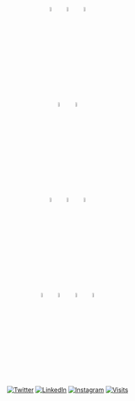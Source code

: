 
<!--
### Hi! 👋
[![Top Langs](https://github-readme-stats.vercel.app/api/top-langs/?username=djgupta&layout=compact&count_private=true)](https://github.com/djgupta)
![djgupta github stats](https://github-readme-stats.vercel.app/api?username=djgupta&show_icons=true&hide_border=true&count_private=true)
-->

<p align="center">
	<img width="5%" style="padding:5px" src="https://img.icons8.com/color/144/000000/java-coffee-cup-logo.png" alt="Java"/>
	<img width="5%" style="padding:5px" src="https://img.icons8.com/color/144/000000/python.png" alt="Python"/>
	<img width="5%" style="padding:5px" src="https://cdn.icon-icons.com/icons2/2415/PNG/512/csharp_original_logo_icon_146578.png" alt="C#"/>
</p>
<p align="center">
	<img width="5%" style="padding:5px" src="https://img.icons8.com/color/48/000000/flutter.png" alt="Flutter"/>
	<img width="5%" style="padding:5px" src="https://img.icons8.com/color/144/000000/javascript.png" alt="JavaScript"/>
</p>
<p align="center">
	<img width="5%" style="padding:5px" src="https://img.icons8.com/color/72/postgreesql.png" alt="PostgreSQL"/>
	<img width="5%" style="padding:5px" src="https://img.icons8.com/color/2x/mongodb.png" alt="MongoDb"/>
	<img width="5%" style="padding:5px" src="https://img.icons8.com/color/48/000000/microsoft-sql-server.png" alt="SQL Server"/>
</p>
<p align="center">
	<img width="5%" style="padding:5px" src="https://img.icons8.com/color/48/000000/amazon-web-services.png" alt="AWS"/>
	<img width="5%" style="padding:5px" src="https://img.icons8.com/dusk/64/000000/docker.png" alt="Docker"/>
	<img width="5%" style="padding:5px" src="https://cdn.icon-icons.com/icons2/2107/PNG/512/file_type_terraform_icon_130125.png" alt="Terraform"/>
	<img width="5%" style="padding:5px" src="https://cdn.icon-icons.com/icons2/2699/PNG/512/jenkins_logo_icon_170552.png" alt="Jenkins"/>
	
</p>

<p align="center">
  <a href="https://twitter.com/djgupta9" target="_blank"><img src="https://img.shields.io/badge/Twitter-%230077B5.svg?&style=flat-square&logo=twitter&logoColor=white" alt="Twitter"></a>
  <a href="https://www.linkedin.com/in/djgupta9" target="_blank"><img src="https://img.shields.io/badge/LinkedIn-%230077B5.svg?&style=flat-square&logo=linkedin&logoColor=white" alt="LinkedIn"></a>
  <a href="https://www.instagram.com/djgupta9" target="_blank"><img src="https://img.shields.io/badge/Instagram-%23E4405F.svg?&style=flat-square&logo=instagram&logoColor=white" alt="Instagram"></a>
  <a href="https://github.com/djgupta" target="_blank"><img src="https://komarev.com/ghpvc/?username=djgupta&logo=GitHub&label=github%20visits&color=336699&logoColor=white&style=flat-square" alt="Visits"></a>
</p>

